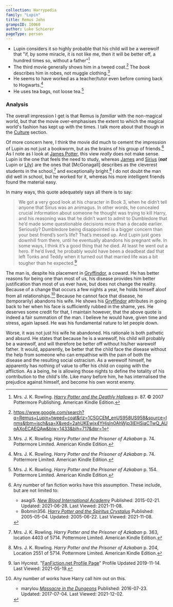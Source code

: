 ```yaml
---
collection: Harrypedia
family: "Lupin"
title: Remus John
grampsID: I0060
author: Luke Schierer
pageType: person
---
```


- Lupin considers it so highly probable that his child will be a werewolf that
  "if, by some miracle, it is not like me, then it will be better off, a hundred
  times so, without a father"[^211007-5]
- The third movie generally shows him in a tweed coat.[^211108-2] The _book_
  describes him in robes, not muggle clothing.[^211108-3]
- He seems to have worked as a teacher/tutor even before coming back to
  Hogwarts.[^211108-4]
- He uses tea bags, not loose tea.[^211108-5]

[^211108-2]: https://www.google.com/search?q=Remus+Lupin+tweed+coat&rlz=1C5GCEM_enUS958US958&source=lnms&tbm=isch&sa=X&ved=2ahUKEwjx4YHjsIn0AhWjp3IEHSiaCTwQ_AUoAXoECAEQAw&biw=1433&bih=717&dpr=1

[^211108-5]:
    Mrs. J. K. Rowling.
    _Harry Potter and the Prisoner of Azkaban_
    p. 154. Pottermore Limited. American Kindle Edition.

[^211108-4]:
    Mrs. J. K. Rowling.
    _Harry Potter and the Prisoner of Azkaban_
    p. 74. Pottermore Limited. American Kindle Edition.

[^211108-3]:
    Mrs. J. K. Rowling.
    _Harry Potter and the Prisoner of Azkaban_
    p. 74. Pottermore Limited. American Kindle Edition.

[^211007-5]:
    Mrs. J. K. Rowling.
    _[Harry Potter and the Deathly Hallows]_
    p. 87. © 2007 Pottermore Publishing. American Kindle Edition.

[Harry Potter and the Deathly Hallows]: https://www.librarything.com/work/3577382/

### Analysis

The overall impression I get is that Remus is _familiar_ with the non-magical
world, but that the movie over-emphasises the extent to which the magical
world's fashion has kept up with the times. I talk more about that though in
the [Culture] section.

[Culture]: /harrypedia//culture/

Of more concern here, I think the movie did much to cement the impression of
Lupin as not just a bookworm, but as the brains of his group of
friends.[^211108-8] As I note as I look at [James Potter][James], this view
_really_ does not make sense. Lupin is the one that feels the need to study,
whereas [James] and [Sirius] (**_not_** Lupin or [Lily]) are the ones that
[McGonagall] describes as the cleverest students in the school,[^211108-6] and
exceptionally bright.[^211108-7] I do not doubt the man did well in school, but
he worked for it, whereas his more intelligent friends found the material easy.

[James]: /harrypedia/people/potter/james/
[Lily]: /harrypedia/people/evans/lily_j/
[Sirius]: /harrypedia/people/black/sirius_iii/

In many ways, this quote adequately says all there is to say:

> We got a very good look at his character in Book 3, when he didn’t tell anyone
> that Sirius was an animagus. In other words, he concealed crucial information
> about someone he thought was trying to kill Harry, and his reasoning was that
> he didn’t want to admit to Dumbledore that he’d made some questionable
> decisions more than a decade earlier. Seriously? Dumbledore being disappointed
> is a bigger concern than your best friend’s son’s life? That’s messed up. And
> Lupin just goes downhill from there, until he eventually abandons his pregnant
> wife. In some ways, I think it’s a good thing that he died. At least he went
> out a hero. If he’d lived, he probably would have been a deadbeat dad that
> left Tonks and Teddy when it turned out that married life was a bit tougher
> than he expected.[^20210519-12]

The man is, despite his placement in [Gryffindor], a coward. He has better
reasons for being one than most of us, his disease provides him better
justification than most of us ever have, but does not change the reality.
Because of a change that occurs a few nights a year, he holds himself aloof from
all relationships.[^211202-3] Because he cannot face that disease, he
(temporarily) abandons his wife. He shows his [Gryffindor] attributes in going
back to her when his face is sufficiently rubbed in the shame, yes. He deserves
some credit for that, I maintain however, that the above quote is indeed a fair
summation of the man. I believe he would have, given time and stress, again
lapsed. He was his fundamental nature to let people down.

Worse, it was not just his wife he abandoned. His rationale is both pathetic and absurd. He states that because he is a warewolf, his child will probably be a warewolf, and will therefore be better off without his/her warewolf father. It would, apparently, be better that the child face the disease without the help from someone who can empathise with the pain of both the disease and the resulting social ostracism. As a werewolf himself, he apparently has nothing of value to offer his child on coping with the affliction. As a being, he is allowing those nights to define the totality of his contribution to the child's life. Like many before him, he has internalised the prejudice against himself, and become his own worst enemy.

[Gryffindor]: /harrypedia/hogwarts/gryffindor/

[^211202-3]: Any number of works have Harry call him out on this.

    - marylou _[Massacre in the Dungeons](https://www.fanfiction.net/s/12065437)_
      Published: 2016-07-23. Updated: 2017-07-04. Last Viewed: 2021-12-02.

[^20210519-12]:
    Ian Hycrest. "[FanFiction.net Profile Page](https://www.fanfiction.net/u/12433161/Ian-Hycrest)"
    Profile Updated 2019-11-14. Last Viewed: 2021-05-19.

[^211108-6]:
    Mrs. J. K. Rowling.
    _Harry Potter and the Prisoner of Azkaban_
    p. 363, location 4403 of 5714. Pottermore Limited. American Kindle Edition.

[^211108-7]:
    Mrs. J. K. Rowling.
    _Harry Potter and the Prisoner of Azkaban_
    p. 204, Location 2551 of 5714. Pottermore Limited. American Kindle Edition.

[^211108-8]:
    Any number of fan fiction works have this assumption. These
    include, but are not limited to:

    - asagi5. _[New Blood International Academy](https://www.fanfiction.net/s/11064921)_
      Published: 2015-02-21. Updated: 2021-06-28. Last Viewed: 2021-11-08.
    - Bobmin356. _[Harry Potter and the Spiritus
      Crystalus](https://www.fanfiction.net/s/2379367)_
      Published: 2005-05-04. Updated: 2005-06-22. Last Viewed: 2021-11-08.

